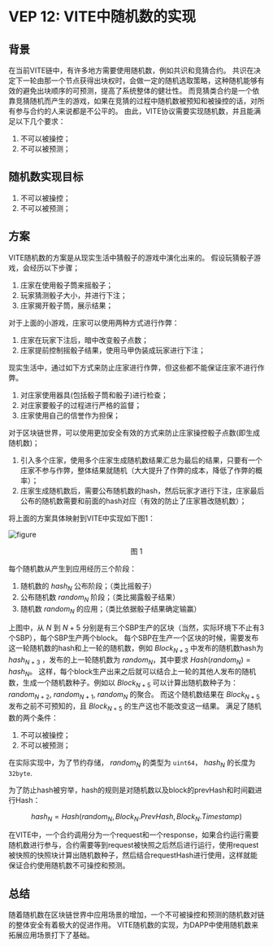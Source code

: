 # VEP 12: VITE中随机数的实现

## 背景
在当前VITE链中，有许多地方需要使用随机数，例如共识和竞猜合约。
共识在决定下一轮由那一个节点获得出块权时，会做一定的随机选取策略，这种随机能够有效的避免出块顺序的可预测，提高了系统整体的健壮性。
而竞猜类合约是一个依靠竞猜随机而产生的游戏，如果在竞猜的过程中随机数被预知和被操控的话，对所有参与合约的人来说都是不公平的。
由此，VITE协议需要实现随机数，并且能满足以下几个要求：
1. 不可以被操控；
2. 不可以被预测；


## 随机数实现目标

1. 不可以被操控；
2. 不可以被预测；

## 方案

VITE随机数的方案是从现实生活中猜骰子的游戏中演化出来的。
假设玩猜骰子游戏，会经历以下步骤；
1. 庄家在使用骰子筒来摇骰子；
2. 玩家猜测骰子大小，并进行下注；
3. 庄家揭开骰子筒，展示结果；

对于上面的小游戏，庄家可以使用两种方式进行作弊：
1. 庄家在玩家下注后，暗中改变骰子点数；
2. 庄家提前控制摇骰子结果，使用马甲伪装成玩家进行下注；

现实生活中，通过如下方式来防止庄家进行作弊，但这些都不能保证庄家不进行作弊。
1. 对庄家使用器具(包括骰子筒和骰子)进行检查；
2. 对庄家要骰子的过程进行严格的监督；
3. 庄家使用自己的信誉作为担保；

对于区块链世界，可以使用更加安全有效的方式来防止庄家操控骰子点数(即生成随机数)；
1. 引入多个庄家，使用多个庄家生成随机数结果汇总为最后的结果，只要有一个庄家不参与作弊，整体结果就随机（大大提升了作弊的成本，降低了作弊的概率）；
2. 庄家生成随机数后，需要公布随机数的hash，然后玩家才进行下注，庄家最后公布的随机数需要和前面的hash对应（有效的防止了庄家篡改随机数）；

将上面的方案具体映射到VITE中实现如下图1：

![figure](~/images/vep12-random.png)<div align="center">图 1</div>

每个随机数从产生到应用经历三个阶段：
1. 随机数的 $hash_N$ 公布阶段；（类比摇骰子）
2. 公布随机数 $random_N$ 阶段；（类比揭露骰子结果）
3. 随机数 $random_N$ 的应用；（类比依据骰子结果确定输赢）

上图中，从 $N$ 到 $N+5$ 分别是有三个SBP生产的区块（当然，实际环境下不止有3个SBP），每个SBP生产两个block。
每个SBP在生产一个区块的时候，需要发布这一轮随机数的hash和上一轮的随机数，例如 $Block_{N+3}$ 中发布的随机数hash为 $hash_{N+3}$ ，发布的上一轮随机数为 $random_N$，其中要求 $Hash(random_N)=hash_N$。
这样，每个block生产出来之后就可以结合上一轮的其他人发布的随机数，生成一个随机数种子。例如以 $Block_{N+5}$ 可以计算出随机数种子为： $random_{N+2}$, $random_{N+1}$, $random_{N}$ 的聚合。
而这个随机数结果在 $Block_{N+5}$ 发布之前不可预知的，且 $Block_{N+5}$ 的生产这也不能改变这一结果。
满足了随机数的两个条件：
1. 不可以被操控；
2. 不可以被预测；

在实际实现中，为了节约存储， $random_N$ 的类型为 `uint64`， $hash_N$ 的长度为 `32byte`.

为了防止hash被穷举，hash的规则是对随机数以及block的prevHash和时间戳进行Hash：

$$hash_N = Hash(random_N,  Block_N.PrevHash,  Block_N.Timestamp)$$


在VITE中，一个合约调用分为一个request和一个response，如果合约运行需要随机数进行参与，合约需要等到request被快照之后然后进行运行，使用request被快照的快照块计算出随机数种子，然后结合requestHash进行使用，这样就能保证合约使用随机数不可操控和预测。



## 总结

随着随机数在区块链世界中应用场景的增加，一个不可被操控和预测的随机数对链的整体安全有着极大的促进作用。
VITE随机数的实现，为DAPP中使用随机数来拓展应用场景打下了基础。


